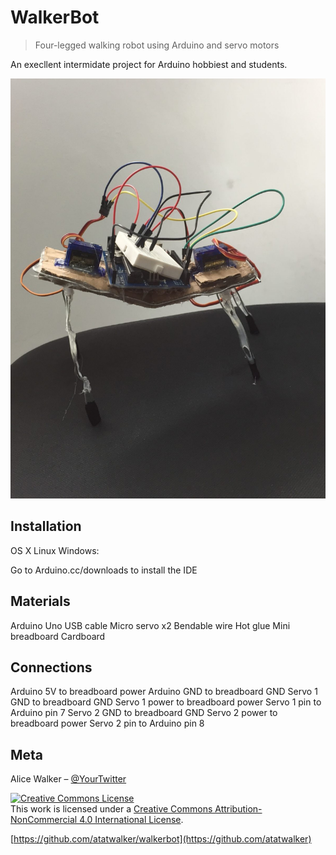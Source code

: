 # WalkerBot
> Four-legged walking robot using Arduino and servo motors

An execllent intermidate project for Arduino hobbiest and students. 

![](walkerbot.jpg)

## Installation

OS X Linux Windows:

Go to Arduino.cc/downloads to install the IDE

## Materials

Arduino Uno
USB cable
Micro servo x2
Bendable wire
Hot glue
Mini breadboard
Cardboard

## Connections

Arduino 5V to breadboard power
Arduino GND to breadboard GND
Servo 1 GND to breadboard GND
Servo 1 power to breadboard power
Servo 1 pin to Arduino pin 7
Servo 2 GND to breadboard GND
Servo 2 power to breadboard power
Servo 2 pin to Arduino pin 8

## Meta

Alice Walker – [@YourTwitter](https://twitter.com/aliceemmwalker)

<a rel="license" href="http://creativecommons.org/licenses/by-nc/4.0/"><img alt="Creative Commons License" style="border-width:0" src="https://i.creativecommons.org/l/by-nc/4.0/88x31.png" /></a><br />This work is licensed under a <a rel="license" href="http://creativecommons.org/licenses/by-nc/4.0/">Creative Commons Attribution-NonCommercial 4.0 International License</a>.

[https://github.com/atatwalker/walkerbot](https://github.com/atatwalker)

[npm-image]: https://img.shields.io/npm/v/datadog-metrics.svg?style=flat-square
[npm-url]: https://npmjs.org/package/datadog-metrics
[npm-downloads]: https://img.shields.io/npm/dm/datadog-metrics.svg?style=flat-square
[travis-image]: https://img.shields.io/travis/dbader/node-datadog-metrics/master.svg?style=flat-square
[travis-url]: https://travis-ci.org/dbader/node-datadog-metrics
